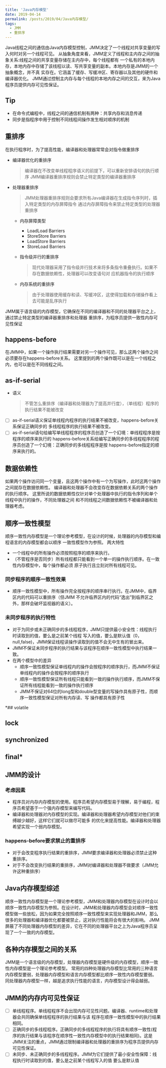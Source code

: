```yaml
---
title: 'Java内存模型'
date: 2019-04-14
permalink: /posts/2019/04/Java内存模型/
tags:
  - JMM
  - 重排序
---
```


Java线程之间的通信由Java内存模型控制，JMM决定了一个线程对共享变量的写入何时对另一个线程可见。
从抽象角度来看，JMM定义了线程和主内存之间的抽象关系:线程之间的共享变量存储在主内存中，每个线程都有
一个私有的本地内存，本地内存中存储了该线程以读、写共享变量的副本。本地内存是JMM的一个抽象概念，并不真
实存在。它涵盖了缓存、写缓冲区、寄存器以及其他的硬件和编译器优化。
JMM通过控制主内存与每个线程的本地内存之间的交互，来为Java程序员提供内存可见性保证。

## Tip
* 在命令式编程中，线程之间的通信机制有两种：共享内存和消息传递
* 同步是指程序中用于控制不同线程间操作发生相对顺序的机制

## 重排序
在执行程序时，为了提高性能，编译器和处理器常常会对指令做重排序
* 编译器优化的重排序
  > 编译器在不改变单线程程序语义的前提下，可以重新安排语句的执行顺序
  > JMM编译器重排序规则会禁止特定类型的编译器重排序

* 处理器重排序
  > JMM处理器重排序规则会要求所有Java编译器在生成指令序列时，插入特定类型的内存屏障指令
  > 通过内存屏障指令来禁止特定类型的处理器重排序

  * 内存屏障类型
    * LoadLoad Barriers
    * StoreStore Barriers
    * LoadStore Barriers
    * StoreLoad Barriers

  * 指令级并行的重排序
    > 现代处理器采用了指令级并行技术来将多条指令重叠执行。如果不存在数据依赖性，处理器可以改变语句对
    > 应机器指令的执行顺序  

  * 内存系统的重排序
    > 由于处理器使用缓存和读、写缓冲区，这使得加载和存储操作看上去可能是乱序执行

JMM属于语言级的内存模型，它确保在不同的编译器和不同的处理器平台之上，通过禁止特定类型的编译器重排序和处理器
重排序，为程序员提供一致性内存可见性保证

## happens-before
在JMM中，如果一个操作执行结果需要对另一个操作可见，那么这两个操作之间必须要存在happens-before关系。
这里提到的两个操作既可以是在一个线程之内，也可以是在不同线程之间。

## as-if-serial
  * 语义
    > 不管怎么重排序（编译器和处理器为了提高并行度），（单线程）程序的执行结果不能被改变

- [ ] as-if-serial语义保证单线程内程序的执行结果不被改变，happens-before关系保证正确同步的
     多线程程序的执行结果不被改变。
- [ ] as-if-serial语句给编写单线程程序的程序员创造了一个幻境：单线程程序是按程序的顺序来执行的
      happens-before关系给编写正确同步的多线程程序的程序员创造了一个幻境：正确同步的多线程程序是按
      happens-before指定的顺序来执行的。

## 数据依赖性
如果两个操作访问同一个变量，且这两个操作中有一个为写操作，此时这两个操作之间就存在数据依赖性。
编译器和处理器不会改变存在数据依赖关系的两个操作的执行顺序。
这里所说的数据依赖性仅针对单个处理器中执行的指令序列和单个线程中执行的操作，不同处理器之间
和不同线程之间数据依赖性不被编译器和处理器考虑。

## 顺序一致性模型
顺序一致性内存模型是一个理论参考模型，在设计的时候，处理器的内存模型和编程语言的内存模型都会以顺序
一致性模型作为参照。
两大特性
* 一个线程中的所有操作必须按照程序的顺序来执行。
* （不管程序是否同步）所有线程都只能看到一个单一的操作执行顺序。在一致性内存模型中，每个操作都必须
原子执行且立刻对所有线程可见。

### 同步程序的顺序一致性效果
* 顺序一致性模型中，所有操作完全按程序的顺序串行执行。在JMM中，临界区内的代码可以重排序（但JMM
不允许临界区内的代码“逸出”到临界区之外，那样会破坏监视器的语义）。

### 未同步程序的执行特性  
* 对于为同步或未正确同步的多线程程序，JMM只提供最小安全性：线程执行时读取到的值，要么是之前某个线程
写入的值，要么是默认值（0，null,false)，JMM保证线程读操作读取到的值不会无中生有的冒出来。
* JMM不保证未同步程序的执行结果与该程序在顺序一致性模型中执行结果一致。
* 在两个模型中的差异
  - 顺序一致性模型保证单线程内的操作会按程序的顺序执行，而JMM不保证单线程内的操作会按程序的顺序执行
  - 顺序一致性模型保证所有线程只能看到一致的操作执行顺序，而JMM不保证所有线程能看到一致的操作执行顺序
  - JMM不保证对64位的long型和double型变量的写操作具有原子性，而顺序一致性模型保证对所有内存读、写
    操作都具有原子性


*## volatile
## lock
## synchronized
## final*

## JMM的设计
### 考虑因素
* 程序员对内存内存模型的使用。程序员希望内存模型易于理解，易于编程，程序员希望基于一个强内存模型来编写代码。
* 编译器和处理器对内存模型的实现。编译器和处理器希望内存模型对他们的束缚越少越好，这样它们就可以做尽可能多
  的优化来提高性能。编译器和处理器希望实现一个弱内存模型。

### happens-before要求禁止的重排序
* 对于会改变程序执行结果的重排序，JMM要求编译器和处理器必须禁止这种重排序。
* 对于不会改变执行结果的重排序，JMM对编译器和处理器不做要求（JMM允许这种重排序）

## Java内存模型综述
顺序一致性内存模型是一个理论参考模型，JMM和处理器内存模型在设计时会以顺序一致性内存模型为参照。在设计时，JMM和处理器内存模型会对顺序一致性模型做一些放松，因为如果完全按照顺序一致性模型来实现处理器和JMM，那么很多的处理器和编译器优化都要被禁止，这对执行性能将会有很大的影响。
JMM屏蔽了不同处理器内存模型的差异，它在不同的处理器平台之上为Java程序员呈现了一个一致的内存模型。

## 各种内存模型之间的关系
JMM是一个语言级的内存模型，处理器内存模型是硬件级的内存模型，顺序一致性内存模型是一个理论参考模型。
常用的四种处理器内存模型比常用的三种语言内存模型要弱，处理器内存模型和语言内存模型都比顺序一致性内存模型要弱。
同处理器内存模型一样，越是追求执行性能的语言，内存模型设计得会越弱。
## JMM的内存内可见性保证
- [ ] 单线程程序。单线程程序不会出现内存可见性问题。编译器、runtime和处理器会共同确保单线程程序的执行结果与该
程序在顺序一致性模型中的执行结果相同。
- [ ] 正确同步的多线程程序。正确同步的多线程程序的执行将具有顺序一致性(程序的执行结果与该程序在顺序性一致性内存模型中的执行结果相同)。这是JMM关注的重点，JMM通过限制编译器和处理器的重排序为程序员提供内存可见性保证。
- [ ] 未同步、未正确同步的多线程程序。JMM为它们提供了最小安全性保障：线程执行时读取到的值，要么是之前某个线程写入的值
要么是默认值
